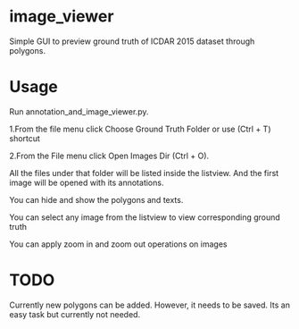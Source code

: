 # image_viewer
Simple GUI to preview ground truth of ICDAR 2015 dataset through polygons.


# Usage
Run annotation_and_image_viewer.py. 

1.From the file menu click Choose Ground Truth Folder or use (Ctrl + T) shortcut

2.From the File menu click Open Images Dir (Ctrl + O). 

All the files under that folder will be listed inside the listview. And the first image will be opened with its annotations.

You can hide and show the polygons and texts.

You can select any image from the listview to view corresponding ground truth

You can apply zoom in and zoom out operations on images

# TODO
Currently new polygons can be added. However, it needs to be saved. Its an easy task but currently not needed.
